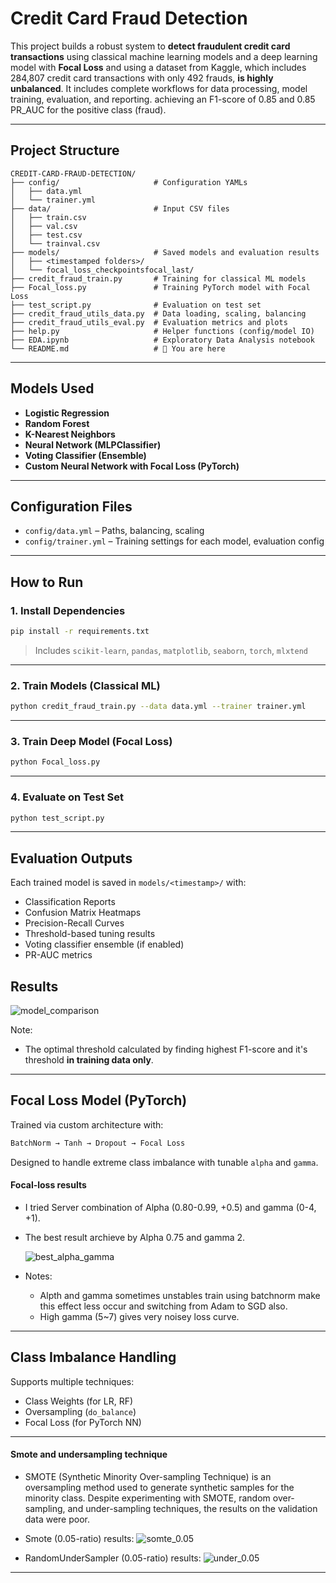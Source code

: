 
#  Credit Card Fraud Detection 

This project builds a robust system to **detect fraudulent credit card transactions** using classical machine learning models and a deep learning model with **Focal Loss** and using a dataset from Kaggle, which includes  284,807 credit card transactions with only 492 frauds, **is highly unbalanced**. It includes complete workflows for data processing, model training, evaluation, and reporting.
achieving an F1-score of 0.85 and 0.85 PR_AUC for the positive class (fraud).

---

## Project Structure

```
CREDIT-CARD-FRAUD-DETECTION/
├── config/                     # Configuration YAMLs
│   ├── data.yml
│   └── trainer.yml
├── data/                       # Input CSV files
│   ├── train.csv
│   ├── val.csv
│   ├── test.csv
│   └── trainval.csv
├── models/                     # Saved models and evaluation results
│   ├── <timestamped folders>/
│   └── focal_loss_checkpointsfocal_last/
├── credit_fraud_train.py       # Training for classical ML models
├── Focal_loss.py               # Training PyTorch model with Focal Loss
├── test_script.py              # Evaluation on test set
├── credit_fraud_utils_data.py  # Data loading, scaling, balancing
├── credit_fraud_utils_eval.py  # Evaluation metrics and plots
├── help.py                     # Helper functions (config/model IO)
├── EDA.ipynb                   # Exploratory Data Analysis notebook
└── README.md                   # 📄 You are here
```

---

## Models Used

- **Logistic Regression**
- **Random Forest**
- **K-Nearest Neighbors**
- **Neural Network (MLPClassifier)**
- **Voting Classifier (Ensemble)**
- **Custom Neural Network with Focal Loss (PyTorch)**

---

## Configuration Files

- `config/data.yml` – Paths, balancing, scaling
- `config/trainer.yml` – Training settings for each model, evaluation config

---

## How to Run

### 1. Install Dependencies
```bash
pip install -r requirements.txt
```

> Includes `scikit-learn`, `pandas`, `matplotlib`, `seaborn`, `torch`, `mlxtend`

---

### 2. Train Models (Classical ML)
```bash
python credit_fraud_train.py --data data.yml --trainer trainer.yml
```

---

### 3. Train Deep Model (Focal Loss)
```bash
python Focal_loss.py
```

---

### 4. Evaluate on Test Set
```bash
python test_script.py
```

---

## Evaluation Outputs

Each trained model is saved in `models/<timestamp>/` with:

- Classification Reports
- Confusion Matrix Heatmaps
- Precision-Recall Curves
- Threshold-based tuning results
- Voting classifier ensemble (if enabled)
- PR-AUC metrics

## Results

![model_comparison](models/2025_07_12_13_20/model_comparison_validation_dataset.png)

Note:

- The optimal threshold calculated by finding highest F1-score and it's threshold **in training data only**.

---

## Focal Loss Model (PyTorch)

Trained via custom architecture with:

```python
BatchNorm → Tanh → Dropout → Focal Loss
```

Designed to handle extreme class imbalance with tunable `alpha` and `gamma`.

#### Focal-loss results 

* I tried Server combination of Alpha (0.80-0.99, +0.5) and gamma (0-4, +1).

* The best result archieve by Alpha 0.75 and gamma 2.

    ![best_alpha_gamma](models/focal_loss_checkpointsfocal_last/best_focal_loss.jpg)


* Notes:
  * Alpth and gamma sometimes unstables train using batchnorm make this effect less occur and switching from Adam to SGD also. 
  * High gamma (5~7) gives very noisey loss curve.

---

## Class Imbalance Handling

Supports multiple techniques:
- Class Weights (for LR, RF)
- Oversampling (`do_balance`)
- Focal Loss (for PyTorch NN)

---

#### Smote and undersampling technique 

* SMOTE (Synthetic Minority Over-sampling Technique) is an oversampling method used to generate synthetic samples for the minority class. Despite experimenting with SMOTE, random over-sampling, and under-sampling techniques, the results on the validation data were poor.

* Smote (0.05-ratio) results:
 ![somte_0.05](models/2025_07_12_21_15_smoth/model_comparison_validation_dataset.png)
* RandomUnderSampler (0.05-ratio) results:
 ![under_0.05](models/2025_07_12_18_40_under/model_comparison_validation_dataset.png)

---


